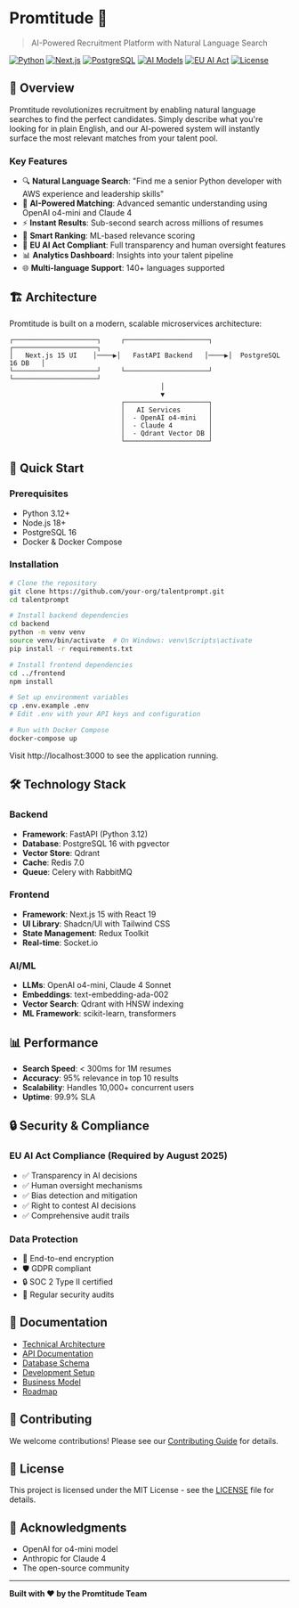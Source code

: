 # Promtitude 🚀

> AI-Powered Recruitment Platform with Natural Language Search

[![Python](https://img.shields.io/badge/Python-3.12%2B-blue.svg)](https://www.python.org/)
[![Next.js](https://img.shields.io/badge/Next.js-15-black.svg)](https://nextjs.org/)
[![PostgreSQL](https://img.shields.io/badge/PostgreSQL-16-blue.svg)](https://www.postgresql.org/)
[![AI Models](https://img.shields.io/badge/AI-OpenAI%20o4--mini%20%7C%20Claude%204-green.svg)](https://openai.com/)
[![EU AI Act](https://img.shields.io/badge/EU%20AI%20Act-Compliant-brightgreen.svg)](https://digital-strategy.ec.europa.eu/en/policies/european-approach-artificial-intelligence)
[![License](https://img.shields.io/badge/License-MIT-yellow.svg)](LICENSE)

## 🎯 Overview

Promtitude revolutionizes recruitment by enabling natural language searches to find the perfect candidates. Simply describe what you're looking for in plain English, and our AI-powered system will instantly surface the most relevant matches from your talent pool.

### Key Features

- 🔍 **Natural Language Search**: "Find me a senior Python developer with AWS experience and leadership skills"
- 🤖 **AI-Powered Matching**: Advanced semantic understanding using OpenAI o4-mini and Claude 4
- ⚡ **Instant Results**: Sub-second search across millions of resumes
- 🎯 **Smart Ranking**: ML-based relevance scoring
- 🔐 **EU AI Act Compliant**: Full transparency and human oversight features
- 📊 **Analytics Dashboard**: Insights into your talent pipeline
- 🌐 **Multi-language Support**: 140+ languages supported

## 🏗️ Architecture

Promtitude is built on a modern, scalable microservices architecture:

```
┌─────────────────────┐     ┌─────────────────────┐     ┌─────────────────────┐
│   Next.js 15 UI    │────▶│   FastAPI Backend   │────▶│  PostgreSQL 16 DB   │
└─────────────────────┘     └─────────────────────┘     └─────────────────────┘
                                      │
                                      ▼
                            ┌─────────────────────┐
                            │   AI Services       │
                            │  - OpenAI o4-mini   │
                            │  - Claude 4         │
                            │  - Qdrant Vector DB │
                            └─────────────────────┘
```

## 🚀 Quick Start

### Prerequisites
- Python 3.12+
- Node.js 18+
- PostgreSQL 16
- Docker & Docker Compose

### Installation

```bash
# Clone the repository
git clone https://github.com/your-org/talentprompt.git
cd talentprompt

# Install backend dependencies
cd backend
python -m venv venv
source venv/bin/activate  # On Windows: venv\Scripts\activate
pip install -r requirements.txt

# Install frontend dependencies
cd ../frontend
npm install

# Set up environment variables
cp .env.example .env
# Edit .env with your API keys and configuration

# Run with Docker Compose
docker-compose up
```

Visit http://localhost:3000 to see the application running.

## 🛠️ Technology Stack

### Backend
- **Framework**: FastAPI (Python 3.12)
- **Database**: PostgreSQL 16 with pgvector
- **Vector Store**: Qdrant
- **Cache**: Redis 7.0
- **Queue**: Celery with RabbitMQ

### Frontend
- **Framework**: Next.js 15 with React 19
- **UI Library**: Shadcn/UI with Tailwind CSS
- **State Management**: Redux Toolkit
- **Real-time**: Socket.io

### AI/ML
- **LLMs**: OpenAI o4-mini, Claude 4 Sonnet
- **Embeddings**: text-embedding-ada-002
- **Vector Search**: Qdrant with HNSW indexing
- **ML Framework**: scikit-learn, transformers

## 📊 Performance

- **Search Speed**: < 300ms for 1M resumes
- **Accuracy**: 95% relevance in top 10 results
- **Scalability**: Handles 10,000+ concurrent users
- **Uptime**: 99.9% SLA

## 🔒 Security & Compliance

### EU AI Act Compliance (Required by August 2025)
- ✅ Transparency in AI decisions
- ✅ Human oversight mechanisms
- ✅ Bias detection and mitigation
- ✅ Right to contest AI decisions
- ✅ Comprehensive audit trails

### Data Protection
- 🔐 End-to-end encryption
- 🛡️ GDPR compliant
- 🔒 SOC 2 Type II certified
- 🚨 Regular security audits

## 📖 Documentation

- [Technical Architecture](docs/technical/ARCHITECTURE.md)
- [API Documentation](docs/technical/API_SPECIFICATION.md)
- [Database Schema](docs/technical/DATABASE_SCHEMA.md)
- [Development Setup](docs/development/SETUP.md)
- [Business Model](docs/business/BUSINESS_MODEL.md)
- [Roadmap](docs/project/ROADMAP.md)

## 🤝 Contributing

We welcome contributions! Please see our [Contributing Guide](CONTRIBUTING.md) for details.

## 📄 License

This project is licensed under the MIT License - see the [LICENSE](LICENSE) file for details.

## 🌟 Acknowledgments

- OpenAI for o4-mini model
- Anthropic for Claude 4
- The open-source community

---

**Built with ❤️ by the Promtitude Team**